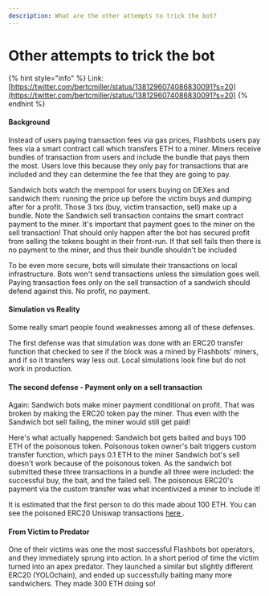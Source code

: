 ```yaml
---
description: What are the other attempts to trick the bot?
---
```


# Other attempts to trick the bot

{% hint style="info" %}
Link: [https://twitter.com/bertcmiller/status/1381296074086830091?s=20](https://twitter.com/bertcmiller/status/1381296074086830091?s=20)
{% endhint %}

#### Background <a id="background"></a>

Instead of users paying transaction fees via gas prices, Flashbots users pay fees via a smart contract call which transfers ETH to a miner. Miners receive bundles of transaction from users and include the bundle that pays them the most. Users love this because they only pay for transactions that are included and they can determine the fee that they are going to pay.

Sandwich bots watch the mempool for users buying on DEXes and sandwich them: running the price up before the victim buys and dumping after for a profit. Those 3 txs \(buy, victim transaction, sell\) make up a bundle. Note the Sandwich sell transaction contains the smart contract payment to the miner. It's important that payment goes to the miner on the sell transaction! That should only happen after the bot has secured profit from selling the tokens bought in their front-run. If that sell fails then there is no payment to the miner, and thus their bundle shouldn't be included

To be even more secure, bots will simulate their transactions on local infrastructure. Bots won't send transactions unless the simulation goes well. Paying transaction fees only on the sell transaction of a sandwich should defend against this. No profit, no payment.

#### Simulation vs Reality <a id="simulation-vs-reality"></a>

Some really smart people found weaknesses among all of these defenses.

The first defense was that simulation was done with an ERC20 transfer function that checked to see if the block was a mined by Flashbots' miners, and if so it transfers way less out. Local simulations look fine but do not work in production.

#### The second defense - Payment only on a sell transaction <a id="the-second-defense-payment-only-on-a-sell-transaction"></a>

Again: Sandwich bots make miner payment conditional on profit. That was broken by making the ERC20 token pay the miner. Thus even with the Sandwich bot sell failing, the miner would still get paid!

Here's what actually happened: Sandwich bot gets baited and buys 100 ETH of the poisonous token. Poisonous token owner's bait triggers custom transfer function, which pays 0.1 ETH to the miner Sandwich bot's sell doesn't work because of the poisonous token. As the sandwich bot submitted these three transactions in a bundle all three were included: the successful buy, the bait, and the failed sell. The poisonous ERC20's payment via the custom transfer was what incentivized a miner to include it!

It is estimated that the first person to do this made about 100 ETH. You can see the poisoned ERC20 Uniswap transactions [here ](https://etherscan.io/token/0xe253a1f7d5818022661bfbd2cbe043b642b4eff9?a=0x01f8d5a4862d51d2cf0cf52ac900a4d60adaeee6).

#### From Victim to Predator <a id="from-victim-to-predator"></a>

One of their victims was one the most successful Flashbots bot operators, and they immediately sprung into action. In a short period of time the victim turned into an apex predator. They launched a similar but slightly different ERC20 \(YOLOchain\), and ended up successfully baiting many more sandwichers. They made 300 ETH doing so!

